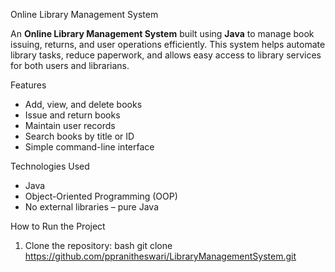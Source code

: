  Online Library Management System

An **Online Library Management System** built using **Java** to manage book issuing, returns, and user operations efficiently. This system helps automate library tasks, reduce paperwork, and allows easy access to library services for both users and librarians.



 Features

- Add, view, and delete books
- Issue and return books
- Maintain user records
- Search books by title or ID
- Simple command-line interface



 Technologies Used

- Java
- Object-Oriented Programming (OOP)
- No external libraries – pure Java



 How to Run the Project

1. Clone the repository:
   bash
   git clone https://github.com/ppranitheswari/LibraryManagementSystem.git
